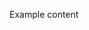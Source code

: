 <script context="module" lang="ts">
    import type { BlogFrontmatter } from '$lib/blog/types';

    export const metadata: BlogFrontmatter = {
        title: 'Another Example',
        date: '2023-11-08'
    }
</script>

Example content